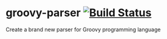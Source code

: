 # groovy-parser [![Build Status](https://travis-ci.org/danielsun1106/groovy-parser.svg?branch=master)](https://travis-ci.org/danielsun1106/groovy-parser)
Create a brand new parser for Groovy programming language
